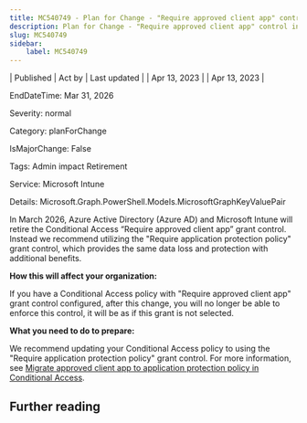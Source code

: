 ```yaml
---
title: MC540749 - Plan for Change - "Require approved client app" control in Azure AD Conditional Access will be retired in March 2026
description: Plan for Change - "Require approved client app" control in Azure AD Conditional Access will be retired in March 2026
slug: MC540749
sidebar:
    label: MC540749
---
```



| Published | Act by | Last updated |
| Apr 13, 2023 |  | Apr 13, 2023 |

EndDateTime: Mar 31, 2026

Severity: normal

Category: planForChange

IsMajorChange: False

Tags: Admin impact Retirement

Service: Microsoft Intune

Details: Microsoft.Graph.PowerShell.Models.MicrosoftGraphKeyValuePair

<p>In March 2026, Azure Active Directory (Azure AD) and Microsoft Intune will retire the Conditional Access “Require approved client app” grant control. Instead we recommend utilizing the "Require application protection policy" grant control, which provides the same data loss and protection with additional benefits.</p><p><b>How this will affect your organization:</b></p><p>If you have a Conditional Access policy with "Require approved client app" grant control configured, after this change, you will no longer be able to enforce this control, it will be as if this grant is not selected.</p><p><b>What you need to do to prepare:</b></p><p>We recommend updating your Conditional Access policy to using the "Require application protection policy" grant control. For more information, see <a href="https://learn.microsoft.com/azure/active-directory/conditional-access/migrate-approved-client-app" target="_blank">Migrate approved client app to application protection policy in Conditional Access</a>.</p>

## Further reading
